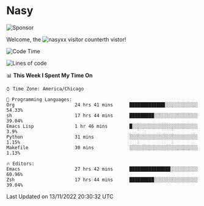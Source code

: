 # Nasy

<!--
<p align="center">
<img height="200" src="https://github-readme-stats.vercel.app/api?username=nasyxx&count_private=true&show_icons=true&theme=dracula&include_all_commits=true"/>
<img height="200" src="https://github-readme-stats.vercel.app/api/top-langs/?username=nasyxx&theme=dracula&hide=html,jupyter+notebook&count_private=true&show_icons=true"/>
</p>

  
----------------
-->

![Sponsor](https://img.shields.io/static/v1.svg?label=Sponsor&message=%E2%9D%A4&logo=GitHub&style=flat&color=pink)
 
Welcome, the ![nasyxx visitor counter](https://count.getloli.com/get/@nasyxx?theme=rule34)th vistor!
 
<!--START_SECTION:waka-->
![Code Time](http://img.shields.io/badge/Code%20Time-2%2C828%20hrs%202%20mins-blue)

![Lines of code](https://img.shields.io/badge/From%20Hello%20World%20I%27ve%20Written-5%20Million%20lines%20of%20code-blue)

📊 **This Week I Spent My Time On** 

```text
⌚︎ Time Zone: America/Chicago

💬 Programming Languages: 
Org                      24 hrs 41 mins      █████████████░░░░░░░░░░░░   54.33% 
sh                       17 hrs 44 mins      █████████░░░░░░░░░░░░░░░░   39.04% 
Emacs Lisp               1 hr 46 mins        █░░░░░░░░░░░░░░░░░░░░░░░░   3.9% 
Python                   31 mins             ░░░░░░░░░░░░░░░░░░░░░░░░░   1.15% 
Makefile                 30 mins             ░░░░░░░░░░░░░░░░░░░░░░░░░   1.13%

🔥 Editors: 
Emacs                    27 hrs 42 mins      ███████████████░░░░░░░░░░   60.96% 
Zsh                      17 hrs 44 mins      █████████░░░░░░░░░░░░░░░░   39.04%

```


 Last Updated on 13/11/2022 20:30:32 UTC
<!--END_SECTION:waka-->

<!-- ![visitors](https://visitor-badge.laobi.icu/badge?page_id=nasyxx.nasyxx) -->
